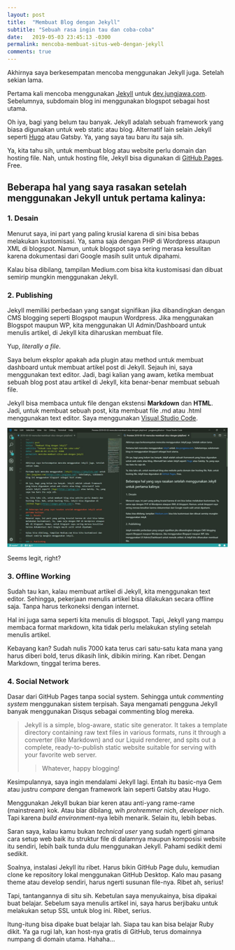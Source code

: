 ```yaml
---
layout: post
title:  "Membuat Blog dengan Jekyll"
subtitle: "Sebuah rasa ingin tau dan coba-coba"
date:   2019-05-03 23:45:13 -0300
permalink: mencoba-membuat-situs-web-dengan-jekyll
comments: true
---
```


Akhirnya saya berkesempatan mencoba menggunakan Jekyll juga. Setelah sekian lama.

Pertama kali mencoba menggunakan [Jekyll](https://jekyllrb.com) untuk [dev.jungjawa.com](https://dev.jungjawa.com). Sebelumnya, subdomain blog ini menggunakan blogspot sebagai host utama.

Oh iya, bagi yang belum tau banyak. Jekyll adalah sebuah framework yang biasa digunakan untuk web static atau blog. Alternatif lain selain Jekyll seperti [Hugo](https://gohugo.io) atau Gatsby. Ya, yang saya tau baru itu saja sih.

Ya, kita tahu sih, untuk membuat blog atau website perlu domain dan hosting file. Nah, untuk hosting file, Jekyll bisa digunakan di [GitHub Pages](https://pages.github.com/). Free.

## Beberapa hal yang saya rasakan setelah menggunakan Jekyll untuk pertama kalinya:
### 1. Desain
Menurut saya, ini part yang paling krusial karena di sini bisa bebas melakukan kustomisasi. Ya, sama saja dengan PHP di Wordpress ataupun XML di blogspot. Namun, untuk blogspot saya sering merasa kesulitan karena dokumentasi dari Google masih sulit untuk dipahami.

Kalau bisa dibilang, tampilan Medium.com bisa kita kustomisasi dan dibuat semirip mungkin menggunakan Jekyll.

### 2. Publishing
Jekyll memiliki perbedaan yang sangat signifikan jika dibandingkan dengan CMS blogging seperti Blogspot maupun Wordpress. Jika menggunakan Blogspot maupun WP, kita menggunakan UI Admin/Dashboard untuk menulis artikel, di Jekyll kita diharuskan membuat file.

Yup, _literally a file_.

Saya belum eksplor apakah ada plugin atau method untuk membuat dashboard untuk membuat artikel post di Jekyll. Sejauh ini, saya menggunakan text editor. Jadi, bagi kalian yang awam, ketika membuat sebuah blog post atau artikel di Jekyll, kita benar-benar membuat sebuah file.

Jekyll bisa membaca untuk file dengan ekstensi **Markdown** dan **HTML**. Jadi, untuk membuat sebuah post, kita membuat file .md atau .html menggunakan text editor. Saya menggunakan [Visual Studio Code](https://code.visualstudio.com/).

<p>
<img class='img-fluid' src='\img\posts\editor_vs_code.jpg' alt='Editor Visual Studio Code untuk menulis artikel'>
<figcaption class="figure-caption text-center">Seems legit, right?</figcaption>
</p>

### 3. Offline Working
Sudah tau kan, kalau membuat artikel di Jekyll, kita menggunakan text editor. Sehingga, pekerjaan menulis artikel bisa dilakukan secara offline saja. Tanpa harus terkoneksi dengan internet.

Hal ini juga sama seperti kita menulis di blogspot. Tapi, Jekyll yang mampu membaca format markdown, kita tidak perlu melakukan styling setelah menulis artikel.

Kebayang kan? Sudah nulis 7000 kata terus cari satu-satu kata mana yang harus diberi bold, terus dikasih link, dibikin miring. Kan ribet. Dengan Markdown, tinggal terima beres.

### 4. Social Network
Dasar dari GitHub Pages tanpa social system. Sehingga untuk _commenting system_ menggunakan sistem terpisah. Saya mengamati pengguna Jekyll banyak menggunakan Disqus sebagai commenting blog mereka.

> Jekyll is a simple, blog-aware, static site generator. It takes a template directory containing raw text files in various formats, runs it through a converter (like Markdown) and our Liquid renderer, and spits out a complete, ready-to-publish static website suitable for serving with your favorite web server.
>> Whatever, happy blogging!

Kesimpulannya, saya ingin mendalami Jekyll lagi. Entah itu basic-nya Gem atau justru _compare_ dengan framework lain seperti Gatsby atau Hugo.

Menggunakan Jekyll bukan biar keren atau anti-yang rame-rame (mainstream) kok. Atau biar dibilang, wih _prohremmer_ nich, _developer_ nich. Tapi karena _build environment_-nya lebih menarik. Selain itu, lebih bebas.

Saran saya, kalau kamu bukan _technical user_ yang sudah ngerti gimana cara setup web baik itu struktur file di dalamnya maupun komposisi website itu sendiri, lebih baik tunda dulu menggunakan Jekyll. Pahami sedikit demi sedikit.

Soalnya, instalasi Jekyll itu ribet. Harus bikin GitHub Page dulu, kemudian clone ke repository lokal menggunakan GitHub Desktop. Kalo mau pasang theme atau develop sendiri, harus ngerti susunan file-nya. Ribet ah, serius!

Tapi, tantangannya di situ sih. Kebetulan saya menyukainya, bisa dipakai buat belajar. Sebelum saya menulis artikel ini, saya harus berjibaku untuk melakukan setup SSL untuk blog ini. Ribet, serius.

Itung-itung bisa dipake buat belajar lah. Siapa tau kan bisa belajar Ruby dikit. Ya ga rugi lah, kan host-nya gratis di GitHub, terus domainnya numpang di domain utama. Hahaha...